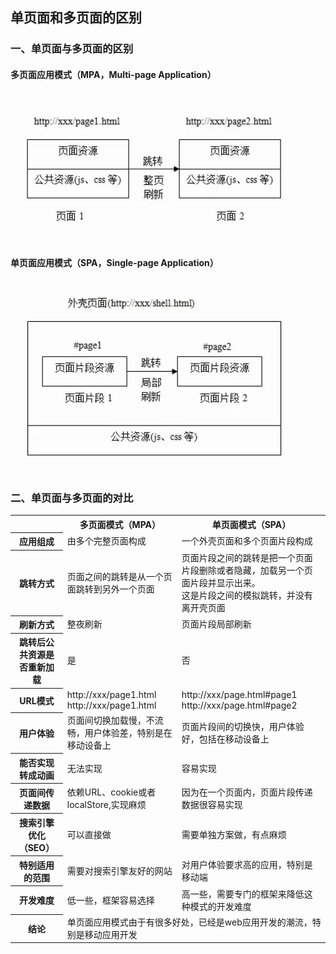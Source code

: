 ## 单页面和多页面的区别

### 一、单页面与多页面的区别

#### 多页面应用模式（MPA，Multi-page Application）
![图片](../assets/imgs/前端知识点/1.png)

#### 单页面应用模式（SPA，Single-page Application）
![图片](../assets/imgs/前端知识点/2.png)


### 二、单页面与多页面的对比

<table>
  <tr>
    <th></th>
    <th>多页面模式（MPA）</th>
    <th>单页面模式（SPA）</th>
  </tr>
  <tr>
    <th>应用组成</th>
    <td>由多个完整页面构成</td>
    <td>一个外壳页面和多个页面片段构成</td>
  </tr>
  <tr>
    <th>跳转方式</th>
    <td>页面之间的跳转是从一个页面跳转到另外一个页面</td>
    <td>
      页面片段之间的跳转是把一个页面片段删除或者隐藏，加载另一个页面片段并显示出来。
      <br>
      这是片段之间的模拟跳转，并没有离开壳页面
    </td>
  </tr>
  <tr>
    <th>刷新方式</th>
    <td>整夜刷新</td>
    <td>页面片段局部刷新</td>
  </tr>
  <tr>
    <th>跳转后公共资源是否重新加载</th>
    <td>是</td>
    <td>否</td>
  </tr>
  <tr>
    <th>URL模式</th>
    <td>http://xxx/page1.html <br> http://xxx/page1.html</td>
    <td>http://xxx/page.html#page1 <br> http://xxx/page.html#page2</td>
  </tr>
  <tr>
    <th>用户体验</th>
    <td>页面间切换加载慢，不流畅，用户体验差，特别是在移动设备上</td>
    <td>页面片段间的切换快，用户体验好，包括在移动设备上</td>
  </tr>
  <tr>
    <th>能否实现转成动画</th>
    <td>无法实现</td>
    <td>容易实现</td>
  </tr>
  <tr>
    <th>页面间传递数据</th>
    <td>依赖URL、cookie或者localStore,实现麻烦</td>
    <td>因为在一个页面内，页面片段传递数据很容易实现</td>
  </tr>
  <tr>
    <th>搜索引擎优化（SEO）</th>
    <td>可以直接做</td>
    <td>需要单独方案做，有点麻烦</td>
  </tr>
  <tr>
    <th>特别适用的范围</th>
    <td>需要对搜索引擎友好的网站</td>
    <td>对用户体验要求高的应用，特别是移动端</td>
  </tr>
  <tr>
    <th>开发难度</th>
    <td>低一些，框架容易选择</td>
    <td>高一些，需要专门的框架来降低这种模式的开发难度</td>
  </tr>
  <tr>
    <th>结论</th>
    <td colspan="2">单页面应用模式由于有很多好处，已经是web应用开发的潮流，特别是移动应用开发</td>
  </tr>
</table>